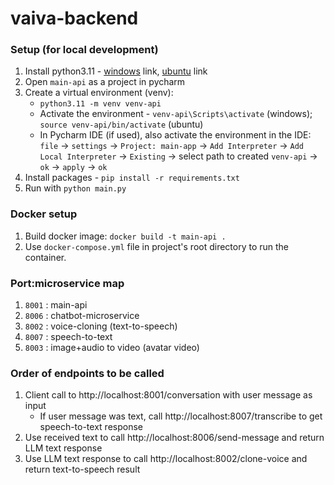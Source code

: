 # vaiva-backend


### Setup (for local development)
1. Install python3.11 - [windows](https://www.python.org/downloads/release/python-3110/) link, [ubuntu](https://www.makeuseof.com/install-python-ubuntu/)  link
2. Open `main-api` as a project in pycharm
3. Create a virtual environment (venv):
   * `python3.11 -m venv venv-api`
   * Activate the environment - `venv-api\Scripts\activate` (windows); `source venv-api/bin/activate` (ubuntu)
   * In Pycharm IDE (if used), also activate the environment in the IDE: `file` -> `settings` -> `Project: main-app` -> `Add Interpreter` -> `Add Local Interpreter` -> `Existing` -> select path to created `venv-api` -> `ok` -> `apply` -> `ok`
4. Install packages - `pip install -r requirements.txt`
5. Run with `python main.py`

### Docker setup
1. Build docker image: `docker build -t main-api .`
2. Use `docker-compose.yml` file in project's root directory to run the container.



### Port:microservice map
1. `8001` : main-api
2. `8006` : chatbot-microservice
3. `8002` : voice-cloning (text-to-speech)
4. `8007` : speech-to-text
5. `8003` : image+audio to video (avatar video)

### Order of endpoints to be called 
1. Client call to http://localhost:8001/conversation with user message as input
   * If user message was text, call http://localhost:8007/transcribe to get speech-to-text response 
2. Use received text to call http://localhost:8006/send-message and return LLM text response
3. Use LLM text response to call http://localhost:8002/clone-voice and return text-to-speech result